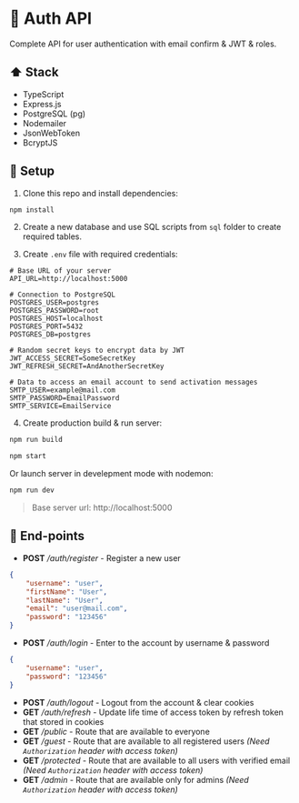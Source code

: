 # 🔐 Auth API

Complete API for user authentication with email confirm &amp; JWT &amp; roles.

## ⬆️ Stack

-   TypeScript
-   Express.js
-   PostgreSQL (pg)
-   Nodemailer
-   JsonWebToken
-   BcryptJS

## 🚀 Setup

1. Clone this repo and install dependencies:

```sh
npm install
```

2. Create a new database and use SQL scripts from `sql` folder to create required tables.

3. Create `.env` file with required credentials:

```env
# Base URL of your server
API_URL=http://localhost:5000

# Connection to PostgreSQL
POSTGRES_USER=postgres
POSTGRES_PASSWORD=root
POSTGRES_HOST=localhost
POSTGRES_PORT=5432
POSTGRES_DB=postgres

# Random secret keys to encrypt data by JWT
JWT_ACCESS_SECRET=SomeSecretKey
JWT_REFRESH_SECRET=AndAnotherSecretKey

# Data to access an email account to send activation messages
SMTP_USER=example@mail.com
SMTP_PASSWORD=EmailPassword
SMTP_SERVICE=EmailService
```

4. Create production build & run server:

```sh
npm run build
```

```sh
npm start
```

Or launch server in develepment mode with nodemon:

```sh
npm run dev
```

> Base server url: http://localhost:5000

## 📌 End-points

-   **POST** _/auth/register_ - Register a new user

```json
{
    "username": "user",
    "firstName": "User",
    "lastName": "User",
    "email": "user@mail.com",
    "password": "123456"
}
```

-   **POST** _/auth/login_ - Enter to the account by username & password

```json
{
    "username": "user",
    "password": "123456"
}
```

-   **POST** _/auth/logout_ - Logout from the account & clear cookies
-   **GET** _/auth/refresh_ - Update life time of access token by refresh token that stored in cookies
-   **GET** _/public_ - Route that are available to everyone
-   **GET** _/guest_ - Route that are available to all registered users _(Need `Authorization` header with access token)_
-   **GET** _/protected_ - Route that are available to all users with verified email _(Need `Authorization` header with access token)_
-   **GET** _/admin_ - Route that are available only for admins _(Need `Authorization` header with access token)_
